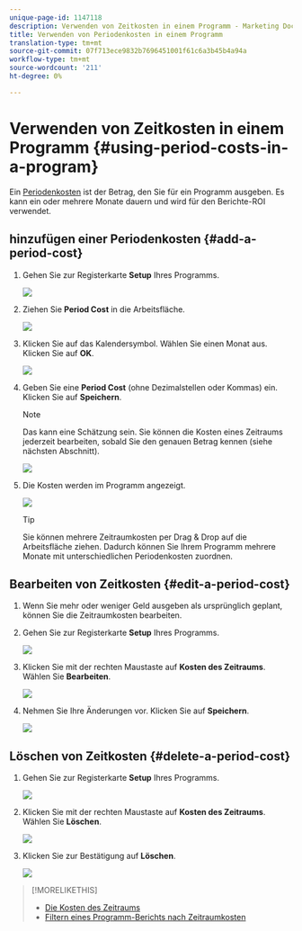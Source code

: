 ```yaml
---
unique-page-id: 1147118
description: Verwenden von Zeitkosten in einem Programm - Marketing Docs - Produktdokumentation
title: Verwenden von Periodenkosten in einem Programm
translation-type: tm+mt
source-git-commit: 07f713ece9832b7696451001f61c6a3b45b4a94a
workflow-type: tm+mt
source-wordcount: '211'
ht-degree: 0%

---
```



# Verwenden von Zeitkosten in einem Programm {#using-period-costs-in-a-program}

Ein [Periodenkosten](/help/marketo/product-docs/core-marketo-concepts/programs/working-with-programs/understanding-period-costs.md) ist der Betrag, den Sie für ein Programm ausgeben. Es kann ein oder mehrere Monate dauern und wird für den Berichte-ROI verwendet.

## hinzufügen einer Periodenkosten {#add-a-period-cost}

1. Gehen Sie zur Registerkarte **Setup** Ihres Programms.

   ![](assets/image2014-9-18-12-3a9-3a46.png)

1. Ziehen Sie **Period Cost** in die Arbeitsfläche.

   ![](assets/image2014-9-18-12-3a9-3a57.png)

1. Klicken Sie auf das Kalendersymbol. Wählen Sie einen Monat aus. Klicken Sie auf **OK**.

   ![](assets/image2014-9-18-12-3a10-3a13.png)

1. Geben Sie eine **Period Cost** (ohne Dezimalstellen oder Kommas) ein. Klicken Sie auf **Speichern**.

   >[!NOTE]
   >
   >Das kann eine Schätzung sein. Sie können die Kosten eines Zeitraums jederzeit bearbeiten, sobald Sie den genauen Betrag kennen (siehe nächsten Abschnitt).

   ![](assets/image2016-4-1-8-3a54-3a30.png)

1. Die Kosten werden im Programm angezeigt.

   ![](assets/image2016-4-1-8-3a56-3a49.png)

   >[!TIP]
   >
   >Sie können mehrere Zeitraumkosten per Drag &amp; Drop auf die Arbeitsfläche ziehen. Dadurch können Sie Ihrem Programm mehrere Monate mit unterschiedlichen Periodenkosten zuordnen.

## Bearbeiten von Zeitkosten {#edit-a-period-cost}

1. Wenn Sie mehr oder weniger Geld ausgeben als ursprünglich geplant, können Sie die Zeitraumkosten bearbeiten.

1. Gehen Sie zur Registerkarte **Setup** Ihres Programms.

   ![](assets/image2014-9-18-14-3a3-3a6.png)

1. Klicken Sie mit der rechten Maustaste auf **Kosten des Zeitraums**. Wählen Sie **Bearbeiten**.

   ![](assets/image2014-9-18-14-3a3-3a23.png)

1. Nehmen Sie Ihre Änderungen vor. Klicken Sie auf **Speichern**.

   ![](assets/image2014-9-18-14-3a3-3a41.png)

## Löschen von Zeitkosten {#delete-a-period-cost}

1. Gehen Sie zur Registerkarte **Setup** Ihres Programms.

   ![](assets/image2014-9-18-14-3a4-3a11.png)

1. Klicken Sie mit der rechten Maustaste auf **Kosten des Zeitraums**. Wählen Sie **Löschen**.

   ![](assets/image2014-9-18-14-3a4-3a22.png)

1. Klicken Sie zur Bestätigung auf **Löschen**.

   ![](assets/image2014-9-18-14-3a4-3a35.png)

>[!MORELIKETHIS]
>
>* [Die Kosten des Zeitraums](/help/marketo/product-docs/core-marketo-concepts/programs/working-with-programs/understanding-period-costs.md)
>* [Filtern eines Programm-Berichts nach Zeitraumkosten](/help/marketo/product-docs/core-marketo-concepts/programs/program-performance-report/filter-a-program-report-by-period-cost.md)

